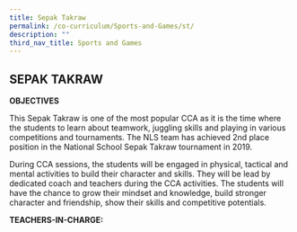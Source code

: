 ```yaml
---
title: Sepak Takraw
permalink: /co-curriculum/Sports-and-Games/st/
description: ""
third_nav_title: Sports and Games
---
```

## SEPAK TAKRAW

**OBJECTIVES**

This Sepak Takraw is one of the most popular CCA as it is the time where the students to learn about teamwork, juggling skills and playing in various competitions and tournaments. The NLS team has achieved 2nd place position in the National School Sepak Takraw tournament in 2019.

During CCA sessions, the students will be engaged in physical, tactical and mental activities to build their character and skills. They will be lead by dedicated coach and teachers during the CCA activities. The students will have the chance to grow their mindset and knowledge, build stronger character and friendship, show their skills and competitive potentials.

**TEACHERS-IN-CHARGE:**

